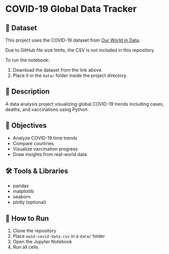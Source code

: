 # COVID-19 Global Data Tracker
## 📂 Dataset

This project uses the COVID-19 dataset from [Our World in Data](https://covid.ourworldindata.org/data/owid-covid-data.csv).

Due to GitHub file size limits, the CSV is not included in this repository.

To run the notebook:
1. Download the dataset from the link above.
2. Place it in the `data/` folder inside the project directory.


## 📖 Description
A data analysis project visualizing global COVID-19 trends including cases, deaths, and vaccinations using Python.

## 🎯 Objectives
- Analyze COVID-19 time trends
- Compare countries
- Visualize vaccination progress
- Draw insights from real-world data

## 🛠️ Tools & Libraries
- pandas
- matplotlib
- seaborn
- plotly (optional)

## 📂 How to Run
1. Clone the repository
2. Place `owid-covid-data.csv` in a `data/` folder
3. Open the Jupyter Notebook
4. Run all cells



